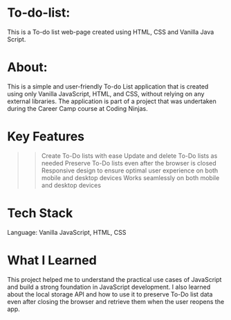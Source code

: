 # To-do-list:
This is a To-do list web-page created using HTML, CSS and Vanilla Java Script. 

# About:
This is a simple and user-friendly To-do List application that is created using only Vanilla JavaScript, HTML, and CSS, without relying on any external libraries. The application is part of a project that was undertaken during the Career Camp course at Coding Ninjas.

# Key Features
>> Create To-Do lists with ease
>> Update and delete To-Do lists as needed
>> Preserve To-Do lists even after the browser is closed
>> Responsive design to ensure optimal user experience on both mobile and desktop devices
>> Works seamlessly on both mobile and desktop devices

# Tech Stack
Language: Vanilla JavaScript, HTML, CSS

# What I Learned
This project helped me to understand the practical use cases of JavaScript and build a strong foundation in JavaScript development. I also learned about the local storage API and how to use it to preserve To-Do list data even after closing the browser and retrieve them when the user reopens the app.

